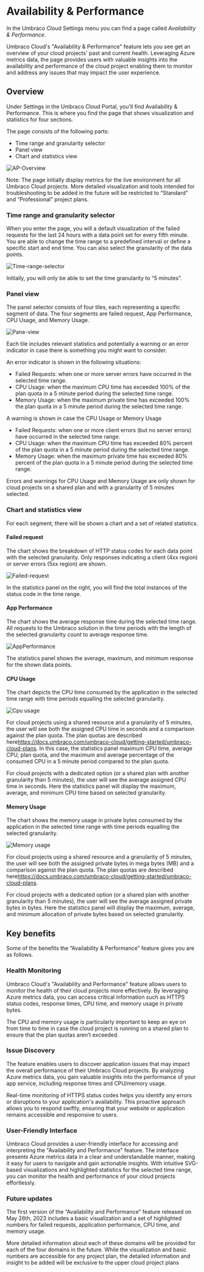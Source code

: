 # Availability & Performance

In the Umbraco Cloud Settings menu you can find a page called _Availability & Performance_.

Umbraco Cloud's "Availability & Performance" feature lets you see get an overview of your cloud projects' past and current health. Leveraging Azure metrics data, the page provides users with valuable insights into the availability and performance of the cloud project enabling them to monitor and address any issues that may impact the user experience.

## Overview

Under Settings in the Umbraco Cloud Portal, you'll find Availability & Performance. This is where you find the page that shows visualization and statistics for four sections.

The page consists of the following parts:
- Time range and granularity selector
- Panel view
- Chart and statistics view

![AP-Overview](../images/AP-Overview.png)

Note: The page initially display metrics for the live environment for all Umbraco Cloud projects. More detailed visualization and tools intended for troubleshooting to be added in the future will be restricted to “Standard” and “Professional” project plans.

### Time range and granularity selector

When you enter the page, you will a default visualization of the failed requests for the last 24 hours with a data point set for every fifth minute. You are able to change the time range to a predefined interval or define a specific start and end time. You can also select the granularity of the data points.

![Time-range-selector](../images/AP-time-range-selector.png)

Initially, you will only be able to set the time granularity to “5 minutes”.

### Panel view

The panel selector consists of four tiles, each representing a specific segment of data. The four segments are failed request, App Performance, CPU Usage, and Memory Usage.

![Pane-view](../images/AP-Panel-Selector.png)

Each tile includes relevant statistics and potentially a warning or an error indicator in case there is something you might want to consider.

An error indicator is shown in the following situations:
- Failed Requests: when one or more server errors have occurred in the selected time range.
- CPU Usage: when the maximum CPU time has exceeded 100% of the plan quota in a 5 minute period during the selected time range.
- Memory Usage: when the maximum private time has exceeded 100% the plan quota in a 5 minute period during the selected time range.

A warning is shown in case the CPU Usage or Memory Usage
- Failed Requests: when one or more client errors (but no server errors) have occurred in the selected time range.
- CPU Usage: when the maximum CPU time has exceeded 80% percent of the plan quota in a 5 minute period during the selected time range.
- Memory Usage: when the maximum private time has exceeded 80% percent of the plan quota in a 5 minute period during the selected time range.

Errors and warnings for CPU Usage and Memory Usage are only shown for cloud projects on a shared plan and with a granularity of 5 minutes selected.

### Chart and statistics view

For each segment, there will be shown a chart and a set of related statistics.

#### Failed request
The chart shows the breakdown of HTTP status codes for each data point with the selected granularity. Only responses indicating a client (4xx region) or server errors (5xx region) are shown.

![Failed-request](../images/AP-1-FailedRequests.png)

In the statistics panel on the right, you will find the total instances of the status code in the time range.

#### App Performance
The chart shows the average response time during the selected time range. All requests to the Umbraco solution in the time periods with the length of the selected granularity count to average response time.

![AppPerformance](../images/AP-2-AppPerformance.png)

The statistics panel shows the average, maximum, and minimum response for the shown data points.

#### CPU Usage
The chart depicts the CPU time consumed by the application in the selected time range with time periods equalling the selected granularity.

![Cpu usage](../images/AP-3-CpuUsage2.png)

For cloud projects using a shared resource and a granularity of 5 minutes, the user will see both the assigned CPU time in seconds and a comparison against the plan quota. The plan quotas are described here<https://docs.umbraco.com/umbraco-cloud/getting-started/umbraco-cloud-plans>. 
In this case, the statistics panel maximum CPU time, average CPU, plan quota, and the maximum and average percentage of the consumed CPU in a 5 minute period compared to the plan quota.

For cloud projects with a dedicated option (or a shared plan with another granularity than 5 minutes), the user will see the average assigned CPU time in seconds.
Here the statistics panel will display the maximum, average, and minimum CPU time based on selected granularity.

#### Memory Usage
The chart shows the memory usage in private bytes consumed by the application in the selected time range with time periods equalling the selected granularity.

![Memory usage](../images/AP-4-MemoryUsage.png)

For cloud projects using a shared resource and a granularity of 5 minutes, the user will see both the assigned private bytes in mega bytes (MB) and a comparison against the plan quota. The plan quotas are described here<https://docs.umbraco.com/umbraco-cloud/getting-started/umbraco-cloud-plans>. 

For cloud projects with a dedicated option (or a shared plan with another granularity than 5 minutes), the user will see the average assigned private bytes in bytes.
Here the statistics panel will display the maximum, average, and minimum allocation of private bytes based on selected granularity.

## Key benefits
Some of the benefits the “Availability & Performance” feature gives you are as follows.

### Health Monitoring
Umbraco Cloud's "Availability and Performance" feature allows users to monitor the health of their cloud projects more effectively. By leveraging Azure metrics data, you can access critical information such as HTTPS status codes, response times, CPU time, and memory usage in private bytes.

The CPU and memory usage is particularly important to keep an eye on from time to time in case the cloud project is running on a shared plan to ensure that the plan quotas aren’t exceeded.

### Issue Discovery
The feature enables users to discover application issues that may impact the overall performance of their Umbraco Cloud projects. By analyzing Azure metrics data, you gain valuable insights into the performance of your app service, including response times and CPU/memory usage.

Real-time monitoring of HTTPS status codes helps you identify any errors or disruptions to your application's availability. This proactive approach allows you to respond swiftly, ensuring that your website or application remains accessible and responsive to users.

### User-Friendly Interface
Umbraco Cloud provides a user-friendly interface for accessing and interpreting the "Availability and Performance" feature. The interface presents Azure metrics data in a clear and understandable manner, making it easy for users to navigate and gain actionable insights. With intuitive SVG-based visualizations and highlighted statistics for the selected time range, you can monitor the health and performance of your cloud projects effortlessly.

### Future updates
The first version of the “Availability and Performance” feature released on May 26th, 2023 includes a basic visualization and a set of highlighted numbers for failed requests, application performance, CPU time, and memory usage.

More detailed information about each of these domains will be provided for each of the four domains in the future. While the visualization and basic numbers are accessible for any project plan, the detailed information and insight to be added will be exclusive to the upper cloud project plans
